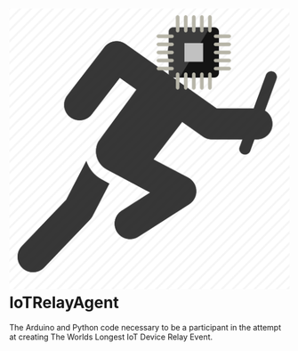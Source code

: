 # ![](https://github.com/ripred/IoTRelayAgent/blob/main/IoTRelayAgent.png) IoTRelayAgent
The Arduino and Python code necessary to be a participant in the attempt at creating The Worlds Longest IoT Device Relay Event.

